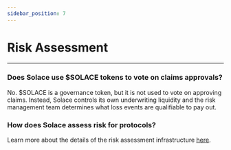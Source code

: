 ```yaml
---
sidebar_position: 7
---
```


# Risk Assessment
---
### Does Solace use $SOLACE tokens to vote on claims approvals?
No. $SOLACE is a governance token, but it is not used to vote on approving claims. Instead, Solace controls its own underwriting liquidity and the risk management team determines what loss events are qualifiable to pay out.

### How does Solace assess risk for protocols?
Learn more about the details of the risk assessment infrastructure [<u>here</u>](../../architecture/risk-assessment-infra).
